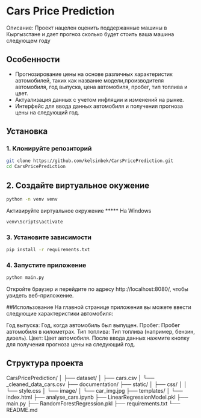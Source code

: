 # Cars Price Prediction

Описание: Проект нацелен оценить поддержанные машины в Кыргызстане и дает прогноз сколько будет стоить ваша машина следующем году

## Особенности

- Прогнозирование цены на основе различных характеристик автомобилей, таких как название модели,производителя автомобиля, год выпуска, цена автомобиля, пробег, тип топлива и цвет.
- Актуализация данных с учетом инфляции и изменений на рынке.
- Интерфейс для ввода данных автомобиля и получения прогноза цены на следующий год.

## Установка

### 1. Клонируйте репозиторий

```bash
git clone https://github.com/kelsinbek/CarsPricePrediction.git
cd CarsPricePrediction
```

## 2. Создайте виртуальное окужение
```bash
python -n venv venv
```
  Активируйте виртуальное окружение
  ***** На Windows
   ```bash
   venv\Scripts\activate
   ```

### 3. Установите зависимости
```bash
pip install -r requirements.txt
```

### 4. Запустите приложение
```bash
python main.py
```
Откройте браузер и перейдите по адресу http://localhost:8080/, чтобы увидеть веб-приложение.

##Использование
На главной странице приложения вы можете ввести следующие характеристики автомобиля:

Год выпуска: Год, когда автомобиль был выпущен.
Пробег: Пробег автомобиля в километрах.
Тип топлива: Тип топлива (например, бензин, дизель).
Цвет: Цвет автомобиля.
После ввода данных нажмите кнопку для получения прогноза цены на следующий год.

## Структура проекта
CarsPricePrediction/
│
├── dataset/
│   ├── cars.csv
│   └── _cleaned_data_cars.csv
├── documentation/
├── static/
│   ├── css/
│   │   └── style.css
│   └── image/
│       └── car_img.jpg
├── templates/
│   └── index.html
├── analyse_cars.ipynb
├── LinearRegressionModel.pkl
├── main.py
├── RandomForestRegression.pkl
├── requirements.txt
└── README.md
           


